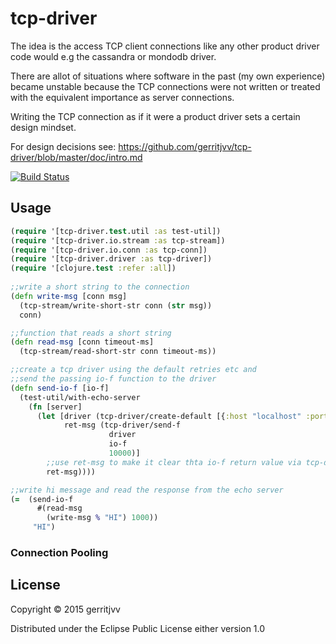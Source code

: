 # tcp-driver

The idea is the access TCP client connections like any other product driver code would e.g the cassandra or mondodb driver.<br/>

There are allot of situations where software in the past (my own experience) became unstable because the TCP connections
were not written or treated with the equivalent importance as server connections.

Writing the TCP connection as if it were a product driver sets a certain design mindset.

For design decisions see: https://github.com/gerritjvv/tcp-driver/blob/master/doc/intro.md

[![Build Status](https://travis-ci.org/gerritjvv/tcp-driver.svg)](https://travis-ci.org/gerritjvv/tcp-driver)

## Usage

```clojure
(require '[tcp-driver.test.util :as test-util])
(require '[tcp-driver.io.stream :as tcp-stream])
(require '[tcp-driver.io.conn :as tcp-conn])
(require '[tcp-driver.driver :as tcp-driver])
(require '[clojure.test :refer :all])
    
;;write a short string to the connection 
(defn write-msg [conn msg]
  (tcp-stream/write-short-str conn (str msg))
  conn)

;;function that reads a short string
(defn read-msg [conn timeout-ms]
  (tcp-stream/read-short-str conn timeout-ms))

;;create a tcp driver using the default retries etc and 
;;send the passing io-f function to the driver
(defn send-io-f [io-f]
  (test-util/with-echo-server
    (fn [server]
      (let [driver (tcp-driver/create-default [{:host "localhost" :port (:port server)}])
            ret-msg (tcp-driver/send-f
                      driver
                      io-f
                      10000)]
        ;;use ret-msg to make it clear thta io-f return value via tcp-driver/send-f
        ret-msg))))

;;write hi message and read the response from the echo server
(=  (send-io-f 
      #(read-msg 
        (write-msg % "HI") 1000))
     "HI")
```

### Connection Pooling



## License

Copyright © 2015 gerritjvv

Distributed under the Eclipse Public License either version 1.0
